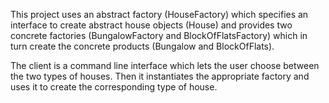 This project uses an abstract factory (HouseFactory) which specifies an interface to create 
abstract house objects (House) and provides two concrete factories (BungalowFactory and 
BlockOfFlatsFactory) which in turn create the concrete products (Bungalow and BlockOfFlats).

The client is a command line interface which lets the user choose between the two types of
houses. Then it instantiates the appropriate factory and uses it to create the corresponding
type of house.
